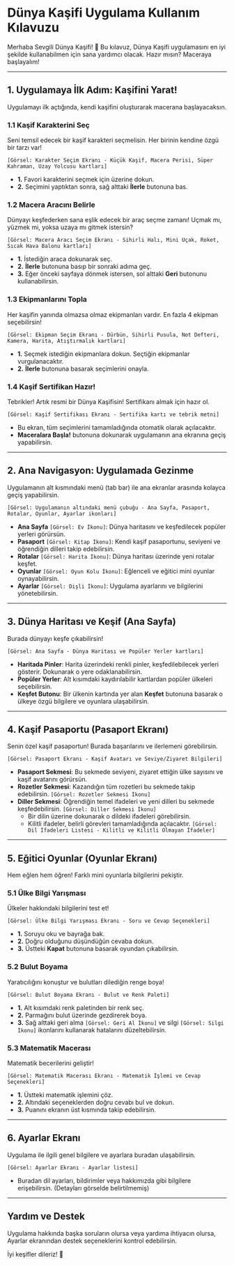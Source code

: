 # Dünya Kaşifi Uygulama Kullanım Kılavuzu

Merhaba Sevgili Dünya Kaşifi! 👋 Bu kılavuz, Dünya Kaşifi uygulamasını en iyi şekilde kullanabilmen için sana yardımcı olacak. Hazır mısın? Maceraya başlayalım!

---

## 1. Uygulamaya İlk Adım: Kaşifini Yarat!

Uygulamayı ilk açtığında, kendi kaşifini oluşturarak macerana başlayacaksın.

### 1.1 Kaşif Karakterini Seç

Seni temsil edecek bir kaşif karakteri seçmelisin. Her birinin kendine özgü bir tarzı var!

`[Görsel: Karakter Seçim Ekranı - Küçük Kaşif, Macera Perisi, Süper Kahraman, Uzay Yolcusu kartları]`

* **1.** Favori karakterini seçmek için üzerine dokun.
* **2.** Seçimini yaptıktan sonra, sağ alttaki **İlerle** butonuna bas.

### 1.2 Macera Aracını Belirle

Dünyayı keşfederken sana eşlik edecek bir araç seçme zamanı! Uçmak mı, yüzmek mi, yoksa uzaya mı gitmek istersin?

`[Görsel: Macera Aracı Seçim Ekranı - Sihirli Halı, Mini Uçak, Roket, Sıcak Hava Balonu kartları]`

* **1.** İstediğin araca dokunarak seç.
* **2.** **İlerle** butonuna basıp bir sonraki adıma geç.
* **3.** Eğer önceki sayfaya dönmek istersen, sol alttaki **Geri** butonunu kullanabilirsin.

### 1.3 Ekipmanlarını Topla

Her kaşifin yanında olmazsa olmaz ekipmanları vardır. En fazla 4 ekipman seçebilirsin!

`[Görsel: Ekipman Seçim Ekranı - Dürbün, Sihirli Pusula, Not Defteri, Kamera, Harita, Atıştırmalık kartları]`

* **1.** Seçmek istediğin ekipmanlara dokun. Seçtiğin ekipmanlar vurgulanacaktır.
* **2.** **İlerle** butonuna basarak seçimlerini onayla.

### 1.4 Kaşif Sertifikan Hazır!

Tebrikler! Artık resmi bir Dünya Kaşifisin! Sertifikanı almak için hazır ol.

`[Görsel: Kaşif Sertifikası Ekranı - Sertifika kartı ve tebrik metni]`

* Bu ekran, tüm seçimlerini tamamladığında otomatik olarak açılacaktır.
* **Maceralara Başla!** butonuna dokunarak uygulamanın ana ekranına geçiş yapabilirsin.

---

## 2. Ana Navigasyon: Uygulamada Gezinme

Uygulamanın alt kısmındaki menü (tab bar) ile ana ekranlar arasında kolayca geçiş yapabilirsin.

`[Görsel: Uygulamanın altındaki menü çubuğu - Ana Sayfa, Pasaport, Rotalar, Oyunlar, Ayarlar ikonları]`

* **Ana Sayfa** `[Görsel: Ev İkonu]`: Dünya haritasını ve keşfedilecek popüler yerleri görürsün.
* **Pasaport** `[Görsel: Kitap İkonu]`: Kendi kaşif pasaportunu, seviyeni ve öğrendiğin dilleri takip edebilirsin.
* **Rotalar** `[Görsel: Harita İkonu]`: Dünya haritası üzerinde yeni rotalar keşfet.
* **Oyunlar** `[Görsel: Oyun Kolu İkonu]`: Eğlenceli ve eğitici mini oyunlar oynayabilirsin.
* **Ayarlar** `[Görsel: Dişli İkonu]`: Uygulama ayarlarını ve bilgilerini yönetebilirsin.

---

## 3. Dünya Haritası ve Keşif (Ana Sayfa)

Burada dünyayı keşfe çıkabilirsin!

`[Görsel: Ana Sayfa - Dünya Haritası ve Popüler Yerler kartları]`

* **Haritada Pinler**: Harita üzerindeki renkli pinler, keşfedilebilecek yerleri gösterir. Dokunarak o yere odaklanabilirsin.
* **Popüler Yerler**: Alt kısımdaki kaydırılabilir kartlardan popüler ülkeleri seçebilirsin.
* **Keşfet Butonu**: Bir ülkenin kartında yer alan **Keşfet** butonuna basarak o ülkeye özgü bilgilere ve oyunlara ulaşabilirsin.

---

## 4. Kaşif Pasaportu (Pasaport Ekranı)

Senin özel kaşif pasaportun! Burada başarılarını ve ilerlemeni görebilirsin.

`[Görsel: Pasaport Ekranı - Kaşif Avatarı ve Seviye/Ziyaret Bilgileri]`

* **Pasaport Sekmesi**: Bu sekmede seviyeni, ziyaret ettiğin ülke sayısını ve kaşif avatarını görürsün.
* **Rozetler Sekmesi**: Kazandığın tüm rozetleri bu sekmede takip edebilirsin.
    `[Görsel: Rozetler Sekmesi İkonu]`
* **Diller Sekmesi**: Öğrendiğin temel ifadeleri ve yeni dilleri bu sekmede keşfedebilirsin.
    `[Görsel: Diller Sekmesi İkonu]`
    * Bir dilin üzerine dokunarak o dildeki ifadeleri görebilirsin.
    * Kilitli ifadeler, belirli görevleri tamamladığında açılacaktır.
        `[Görsel: Dil İfadeleri Listesi - Kilitli ve Kilitli Olmayan İfadeler]`

---

## 5. Eğitici Oyunlar (Oyunlar Ekranı)

Hem eğlen hem öğren! Farklı mini oyunlarla bilgilerini pekiştir.

### 5.1 Ülke Bilgi Yarışması

Ülkeler hakkındaki bilgilerini test et!

`[Görsel: Ülke Bilgi Yarışması Ekranı - Soru ve Cevap Seçenekleri]`

* **1.** Soruyu oku ve bayrağa bak.
* **2.** Doğru olduğunu düşündüğün cevaba dokun.
* **3.** Üstteki **Kapat** butonuna basarak oyundan çıkabilirsin.

### 5.2 Bulut Boyama

Yaratıcılığını konuştur ve bulutları dilediğin renge boya!

`[Görsel: Bulut Boyama Ekranı - Bulut ve Renk Paleti]`

* **1.** Alt kısımdaki renk paletinden bir renk seç.
* **2.** Parmağını bulut üzerinde gezdirerek boya.
* **3.** Sağ alttaki geri alma `[Görsel: Geri Al İkonu]` ve silgi `[Görsel: Silgi İkonu]` ikonlarını kullanarak hatalarını düzeltebilirsin.

### 5.3 Matematik Macerası

Matematik becerilerini geliştir!

`[Görsel: Matematik Macerası Ekranı - Matematik İşlemi ve Cevap Seçenekleri]`

* **1.** Üstteki matematik işlemini çöz.
* **2.** Altındaki seçeneklerden doğru cevabı bul ve dokun.
* **3.** Puanını ekranın üst kısmında takip edebilirsin.

---

## 6. Ayarlar Ekranı

Uygulama ile ilgili genel bilgilere ve ayarlara buradan ulaşabilirsin.

`[Görsel: Ayarlar Ekranı - Ayarlar listesi]`

* Buradan dil ayarları, bildirimler veya hakkımızda gibi bilgilere erişebilirsin. (Detayları görselde belirtilmemiş)

---

## Yardım ve Destek

Uygulama hakkında başka soruların olursa veya yardıma ihtiyacın olursa, Ayarlar ekranından destek seçeneklerini kontrol edebilirsin.

İyi keşifler dileriz! 🚀
